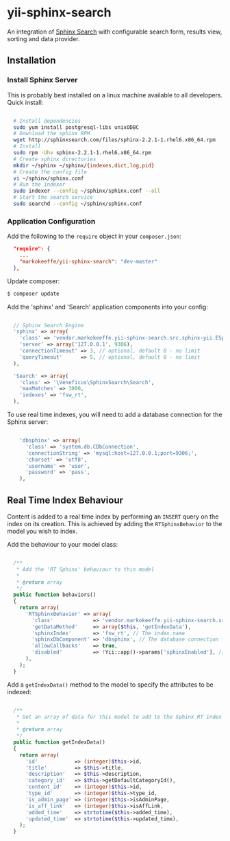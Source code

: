 yii-sphinx-search
=================

An integration of <a href="http://sphinxsearch.com/" target="_blank">Sphinx Search</a> with configurable search form, results view, sorting and data provider.

## Installation ##

### Install Sphinx Server ###

This is probably best installed on a linux machine available to all developers. Quick install:

```bash

  # Install dependencies
  sudo yum install postgresql-libs unixODBC
  # Download the sphinx RPM
  wget http://sphinxsearch.com/files/sphinx-2.2.1-1.rhel6.x86_64.rpm
  # Install
  sudo rpm -Uhv sphinx-2.2.1-1.rhel6.x86_64.rpm
  # Create sphinx directories
  mkdir ~/sphinx ~/sphinx/{indexes,dict,log,pid}
  # Create the config file
  vi ~/sphinx/sphinx.conf
  # Run the indexer
  sudo indexer --config ~/sphinx/sphinx.conf --all
  # Start the search service
  sudo searchd --config ~/sphinx/sphinx.conf

```

### Application Configuration ###

Add the following to the `require` object in your `composer.json`:

```json
  "require": {
    ...
    "markokeeffe/yii-sphinx-search": "dev-master"
  },
```

Update composer:

```bash
$ composer update
```

Add the 'sphinx' and 'Search' application components into your config:

```php

  // Sphinx Search Engine
  'sphinx' => array(
    'class' => 'vendor.markokeeffe.yii-sphinx-search.src.sphinx-yii.ESphinxMysqlConnection',
    'server' => array('127.0.0.1', 9306),
    'connectionTimeout' => 3, // optional, default 0 - no limit
    'queryTimeout'      => 5, // optional, default 0 - no limit
  ),

  'Search' => array(
    'class' => '\Veneficus\SphinxSearch\Search',
    'maxMatches' => 3000,
    'indexes' => 'fsw_rt',
  ),

```

To use real time indexes, you will need to add a database connection for the Sphinx server:

```php

    'dbsphinx' => array(
      'class' => 'system.db.CDbConnection',
      'connectionString' => 'mysql:host=127.0.0.1;port=9306;',
      'charset' => 'utf8',
      'username' => 'user',
      'password' => 'pass',
    ),

```

## Real Time Index Behaviour ##

Content is added to a real time index by performing an `INSERT` query on the index on its creation. This is achieved by adding the `RTSphinxBehavior` to the model you wish to index.

Add the behaviour to your model class:

```php

  /**
   * Add the 'RT Sphinx' behaviour to this model
   *
   * @return array
   */
  public function behaviors()
  {
    return array(
      'RTSphinxBehavior' => array(
        'class'             => 'vendor.markokeeffe.yii-sphinx-search.src.behaviors.RTSphinxBehavior',
        'getDataMethod'     => array($this, 'getIndexData'),
        'sphinxIndex'       => 'fsw_rt', // The index name
        'sphinxDbComponent' => 'dbsphinx', // The database connection for the sphinx server
        'allowCallbacks'    => true,
        'disabled'          => !Yii::app()->params['sphinxEnabled'], // on or off
      ),
    );
  }

```

Add a `getIndexData()` method to the model to specify the attributes to be indexed:

```php

  /**
   * Get an array of data for this model to add to the Sphinx RT index
   *
   * @return array
   */
  public function getIndexData()
  {
    return array(
      'id'            => (integer)$this->id,
      'title'         => $this->title,
      'description'   => $this->description,
      'category_id'   => $this->getDefaultCategoryId(),
      'content_id'    => (integer)$this->id,
      'type_id'       => (integer)$this->type_id,
      'is_admin_page' => (integer)$this->isAdminPage,
      'is_aff_link'   => (integer)$this->isAffLink,
      'added_time'    => strtotime($this->added_time),
      'updated_time'  => strtotime($this->updated_time),
    );
  }

```

